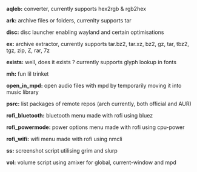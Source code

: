 **aqleb:** converter, currently supports hex2rgb & rgb2hex

**ark:** archive files or folders, currenlty supports tar

**disc:** disc launcher enabling wayland and certain optimisations

**ex:** archive extractor, currently supports tar.bz2, tar.xz, bz2, gz, tar, tbz2, tgz, zip, Z, rar, 7z

**exists:** well, does it exists ? currently supports glyph lookup in fonts

**mh:** fun lil trinket

**open_in_mpd:** open audio files with mpd by temporarily moving it into music library

**psrc:** list packages of remote repos (arch currently, both official and AUR)

**rofi_bluetooth:** bluetooth menu made with rofi using bluez

**rofi_powermode:** power options menu made with rofi using cpu-power

**rofi_wifi:** wifi menu made with rofi using nmcli

**ss:** screenshot script utilising grim and slurp

**vol:** volume script using amixer for global, current-window and mpd